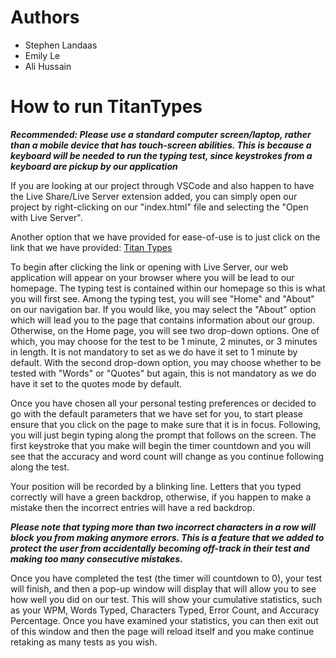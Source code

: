 # Authors
 * Stephen Landaas
 * Emily Le
 * Ali Hussain

# How to run TitanTypes

***Recommended: Please use a standard computer screen/laptop, rather than a mobile device that has touch-screen abilities. This is because a keyboard will be needed to run the typing test, since keystrokes from a keyboard are pickup by our application***

If you are looking at our project through VSCode and also happen to have the Live Share/Live Server extension added, you can simply open our project by  right-clicking on our "index.html" file and selecting the "Open with Live Server".

Another option that we have provided for ease-of-use is to just click on the link that we have provided: [Titan Types](https:://titan-types.vercel.app/)

To begin after clicking the link or opening with Live Server, our web application will appear on your browser where you will be lead to our homepage. The typing test is contained within our homepage so this is what you will first see. Among the typing test, you will see "Home" and "About" on our navigation bar. If you would like, you may select the "About" option which will lead you to the page that contains information about our group. Otherwise, on the Home page, you will see two drop-down options. One of which, you may choose for the test to be 1 minute, 2 minutes, or 3 minutes in length. It is not mandatory to set as we do have it set to 1 minute by default. With the second drop-down option, you may choose whether to be tested with "Words" or "Quotes" but again, this is not mandatory as we do have it set to the quotes mode by default.

Once you have chosen all your personal testing preferences or decided to go with the default parameters that we have set for you, to start please ensure that you click on the page to make sure that it is in focus. Following, you will just begin typing along the prompt that follows on the screen. The first keystroke that you make will begin the timer countdown and you will see that the  accuracy and word count will change as you continue following along the test.

Your position will be recorded by a blinking line. Letters that you typed correctly will have a green backdrop, otherwise, if you happen to make a mistake then the incorrect entries will have a red backdrop. 

***Please note that typing more than two incorrect characters in a row will block you from making anymore errors. This is a feature that we added to protect the user from accidentally becoming off-track in their test and making too many consecutive mistakes.***

Once you have completed the test (the timer will countdown to 0), your test will finish, and then a pop-up window will display that will allow you to see how well you did on our test. This will show your cumulative statistics, such as your WPM, Words Typed, Characters Typed, Error Count, and Accuracy Percentage. Once you have examined your statistics, you can then exit out of this window and then the page will reload itself and you make continue retaking as many tests as you wish.